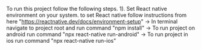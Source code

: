 To run this project follow the following steps.
1). Set React native environment on your system.
to set React native follow instructions from here "https://reactnative.dev/docs/environment-setup"
-> In terminal navigate to project root and run command "npm install"
-> To run project on android run command "npx react-native run-android"
-> To run project in ios run command "npx react-native run-ios" 